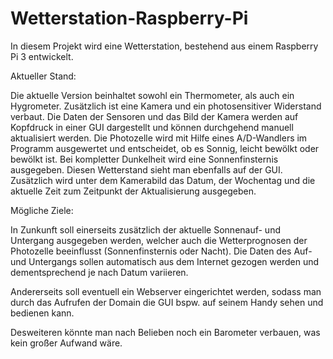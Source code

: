 # Wetterstation-Raspberry-Pi

In diesem Projekt wird eine Wetterstation, bestehend aus einem Raspberry Pi 3 entwickelt.

Aktueller Stand:

Die aktuelle Version beinhaltet sowohl ein Thermometer, als auch ein Hygrometer. Zusätzlich ist eine Kamera und ein photosensitiver Widerstand verbaut.
Die Daten der Sensoren und das Bild der Kamera werden auf Kopfdruck in einer GUI dargestellt und können durchgehend manuell aktualisiert werden. Die Photozelle wird mit Hilfe eines A/D-Wandlers im Programm ausgewertet und entscheidet, ob es Sonnig, leicht bewölkt oder bewölkt ist. Bei kompletter Dunkelheit wird eine Sonnenfinsternis ausgegeben. Diesen Wetterstand sieht man ebenfalls auf der GUI.
Zusätzlich wird unter dem Kamerabild das Datum, der Wochentag und die aktuelle Zeit zum Zeitpunkt der Aktualisierung ausgegeben.

Mögliche Ziele:

In Zunkunft soll einerseits zusätzlich der aktuelle Sonnenauf- und Untergang ausgegeben werden, welcher auch die Wetterprognosen der Photozelle beeinflusst (Sonnenfinsternis oder Nacht). Die Daten des Auf- und Untergangs sollen automatisch aus dem Internet gezogen werden und dementsprechend je nach Datum variieren.

Andererseits soll eventuell ein Webserver eingerichtet werden, sodass man durch das Aufrufen der Domain die GUI bspw. auf seinem Handy sehen und bedienen kann.

Desweiteren könnte man nach Belieben noch ein Barometer verbauen, was kein großer Aufwand wäre.
